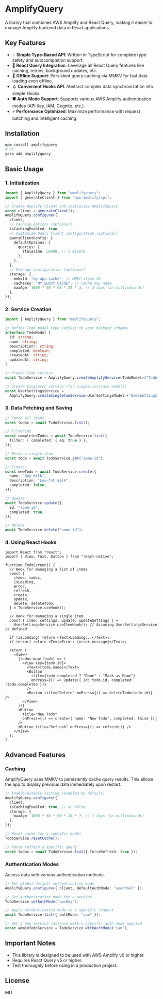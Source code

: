 # AmplifyQuery

A library that combines AWS Amplify and React Query, making it easier to manage Amplify backend data in React applications.

## Key Features

- 💡 **Simple Type-Based API**: Written in TypeScript for complete type safety and autocompletion support.
- 🔄 **React Query Integration**: Leverage all React Query features like caching, retries, background updates, etc.
- 📱 **Offline Support**: Persistent query caching via MMKV for fast data loading even offline.
- 🪝 **Convenient Hooks API**: Abstract complex data synchronization into simple Hooks.
- 🛡 **Auth Mode Support**: Supports various AWS Amplify authentication modes (API Key, IAM, Cognito, etc.).
- ⚡ **Performance Optimized**: Maximize performance with request batching and intelligent caching.

## Installation

```bash
npm install amplifyquery
# or
yarn add amplifyquery
```

## Basic Usage

### 1. Initialization

```typescript
import { AmplifyQuery } from "amplifyquery";
import { generateClient } from "aws-amplify/api";

// Create Amplify client and initialize AmplifyQuery
const client = generateClient();
AmplifyQuery.configure({
  client,
  // Caching options (optional)
  isCachingEnabled: true,
  // Customize Query Client configuration (optional)
  queryClientConfig: {
    defaultOptions: {
      queries: {
        staleTime: 60000, // 1 minute
      },
    },
  },
  // Storage configuration (optional)
  storage: {
    mmkvId: "my-app.cache", // MMKV store ID
    cacheKey: "MY_QUERY_CACHE", // Cache key name
    maxAge: 1000 * 60 * 60 * 24 * 3, // 3 days (in milliseconds)
  },
});
```

### 2. Service Creation

```typescript
import { AmplifyQuery } from "amplifyquery";

// Define Todo model type (adjust to your backend schema)
interface TodoModel {
  id: string;
  name: string;
  description?: string;
  completed: boolean;
  createdAt: string;
  updatedAt: string;
}

// Create Todo service
const TodoService = AmplifyQuery.createAmplifyService<TodoModel>("Todo");

// Create Singleton service (for single-instance models)
const UserSettingsService =
  AmplifyQuery.createSingletonService<UserSettingsModel>("UserSettings");
```

### 3. Data Fetching and Saving

```typescript
// Fetch all items
const todos = await TodoService.list();

// Filtering
const completedTodos = await TodoService.list({
  filter: { completed: { eq: true } },
});

// Fetch a single item
const todo = await TodoService.get("some-id");

// Create
const newTodo = await TodoService.create({
  name: "Buy milk",
  description: "Low-fat milk",
  completed: false,
});

// Update
await TodoService.update({
  id: "some-id",
  completed: true,
});

// Delete
await TodoService.delete("some-id");
```

### 4. Using React Hooks

```tsx
import React from "react";
import { View, Text, Button } from "react-native";

function TodoScreen() {
  // Hook for managing a list of items
  const {
    items: todos,
    isLoading,
    error,
    refresh,
    create,
    update,
    delete: deleteTodo,
  } = TodoService.useHook();

  // Hook for managing a single item
  const { item: settings, update: updateSettings } =
    UserSettingsService.useItemHook(); // Assuming UserSettingsService is defined

  if (isLoading) return <Text>Loading...</Text>;
  if (error) return <Text>Error: {error.message}</Text>;

  return (
    <View>
      {todos.map((todo) => (
        <View key={todo.id}>
          <Text>{todo.name}</Text>
          <Button
            title={todo.completed ? "Done" : "Mark as Done"}
            onPress={() => update({ id: todo.id, completed: !todo.completed })}
          />
          <Button title="Delete" onPress={() => deleteTodo(todo.id)} />
        </View>
      ))}
      <Button
        title="New Todo"
        onPress={() => create({ name: "New Todo", completed: false })}
      />
      <Button title="Refresh" onPress={() => refresh()} />
    </View>
  );
}
```

## Advanced Features

### Caching

AmplifyQuery uses MMKV to persistently cache query results. This allows the app to display previous data immediately upon restart.

```typescript
// Enable/disable caching (enabled by default)
AmplifyQuery.configure({
  client,
  isCachingEnabled: true, // or false
  storage: {
    maxAge: 1000 * 60 * 60 * 24 * 7, // 7 days (in milliseconds)
  },
});

// Reset cache for a specific model
TodoService.resetCache();

// Force refresh a specific query
const todos = await TodoService.list({ forceRefresh: true });
```

### Authentication Modes

Access data with various authentication methods.

```typescript
// Set global default authentication mode
AmplifyQuery.configure({ client, defaultAuthMode: "userPool" });

// Set authentication mode for a service
TodoService.setAuthMode("apiKey");

// Apply authentication mode to a specific request
await TodoService.list({ authMode: "iam" });

// Get a new service instance with a specific auth mode applied
const adminTodoService = TodoService.withAuthMode("iam");
```

## Important Notes

- This library is designed to be used with AWS Amplify v6 or higher.
- Requires React Query v5 or higher.
- Test thoroughly before using in a production project.

## License

MIT
